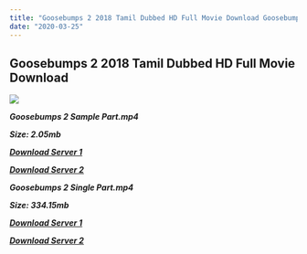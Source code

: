 ```yaml
---
title: "Goosebumps 2 2018 Tamil Dubbed HD Full Movie Download Goosebumps 2 Tamil HD Movie Download"
date: "2020-03-25"
---
```


## Goosebumps 2 2018 Tamil Dubbed HD Full Movie Download 

![](https://images.moviebuff.com/672560bc-74f4-4348-b516-953f3ec51826?w=1000)

**_Goosebumps 2 Sample Part.mp4_**

**_Size: 2.05mb_**

**_[Download Server 1](http://b2.wetransfer.vip/files/Tamil{5adf554ba90925c4992f0fe8eae1093bfca14c1a880041370a5a335b793ae9c1}20Dubbed{5adf554ba90925c4992f0fe8eae1093bfca14c1a880041370a5a335b793ae9c1}20Movies/Tamil{5adf554ba90925c4992f0fe8eae1093bfca14c1a880041370a5a335b793ae9c1}202018{5adf554ba90925c4992f0fe8eae1093bfca14c1a880041370a5a335b793ae9c1}20Dubbed{5adf554ba90925c4992f0fe8eae1093bfca14c1a880041370a5a335b793ae9c1}20Movies/Goosebumps{5adf554ba90925c4992f0fe8eae1093bfca14c1a880041370a5a335b793ae9c1}202{5adf554ba90925c4992f0fe8eae1093bfca14c1a880041370a5a335b793ae9c1}20(2018)/Goosebumps{5adf554ba90925c4992f0fe8eae1093bfca14c1a880041370a5a335b793ae9c1}202{5adf554ba90925c4992f0fe8eae1093bfca14c1a880041370a5a335b793ae9c1}20(2018)/Goosebumps{5adf554ba90925c4992f0fe8eae1093bfca14c1a880041370a5a335b793ae9c1}202{5adf554ba90925c4992f0fe8eae1093bfca14c1a880041370a5a335b793ae9c1}20(2018){5adf554ba90925c4992f0fe8eae1093bfca14c1a880041370a5a335b793ae9c1}20Sample{5adf554ba90925c4992f0fe8eae1093bfca14c1a880041370a5a335b793ae9c1}20(640x360).mp4)_**

**_[Download Server 2](http://b2.wetransfer.vip/files/Tamil{5adf554ba90925c4992f0fe8eae1093bfca14c1a880041370a5a335b793ae9c1}20Dubbed{5adf554ba90925c4992f0fe8eae1093bfca14c1a880041370a5a335b793ae9c1}20Movies/Tamil{5adf554ba90925c4992f0fe8eae1093bfca14c1a880041370a5a335b793ae9c1}202018{5adf554ba90925c4992f0fe8eae1093bfca14c1a880041370a5a335b793ae9c1}20Dubbed{5adf554ba90925c4992f0fe8eae1093bfca14c1a880041370a5a335b793ae9c1}20Movies/Goosebumps{5adf554ba90925c4992f0fe8eae1093bfca14c1a880041370a5a335b793ae9c1}202{5adf554ba90925c4992f0fe8eae1093bfca14c1a880041370a5a335b793ae9c1}20(2018)/Goosebumps{5adf554ba90925c4992f0fe8eae1093bfca14c1a880041370a5a335b793ae9c1}202{5adf554ba90925c4992f0fe8eae1093bfca14c1a880041370a5a335b793ae9c1}20(2018)/Goosebumps{5adf554ba90925c4992f0fe8eae1093bfca14c1a880041370a5a335b793ae9c1}202{5adf554ba90925c4992f0fe8eae1093bfca14c1a880041370a5a335b793ae9c1}20(2018){5adf554ba90925c4992f0fe8eae1093bfca14c1a880041370a5a335b793ae9c1}20Sample{5adf554ba90925c4992f0fe8eae1093bfca14c1a880041370a5a335b793ae9c1}20(640x360).mp4)_**

**_Goosebumps 2 Single Part.mp4_**

**_Size: 334.15mb_**

**_[Download Server 1](http://b2.wetransfer.vip/files/Tamil{5adf554ba90925c4992f0fe8eae1093bfca14c1a880041370a5a335b793ae9c1}20Dubbed{5adf554ba90925c4992f0fe8eae1093bfca14c1a880041370a5a335b793ae9c1}20Movies/Tamil{5adf554ba90925c4992f0fe8eae1093bfca14c1a880041370a5a335b793ae9c1}202018{5adf554ba90925c4992f0fe8eae1093bfca14c1a880041370a5a335b793ae9c1}20Dubbed{5adf554ba90925c4992f0fe8eae1093bfca14c1a880041370a5a335b793ae9c1}20Movies/Goosebumps{5adf554ba90925c4992f0fe8eae1093bfca14c1a880041370a5a335b793ae9c1}202{5adf554ba90925c4992f0fe8eae1093bfca14c1a880041370a5a335b793ae9c1}20(2018)/Goosebumps{5adf554ba90925c4992f0fe8eae1093bfca14c1a880041370a5a335b793ae9c1}202{5adf554ba90925c4992f0fe8eae1093bfca14c1a880041370a5a335b793ae9c1}20(2018)/Goosebumps{5adf554ba90925c4992f0fe8eae1093bfca14c1a880041370a5a335b793ae9c1}202{5adf554ba90925c4992f0fe8eae1093bfca14c1a880041370a5a335b793ae9c1}20(2018){5adf554ba90925c4992f0fe8eae1093bfca14c1a880041370a5a335b793ae9c1}20Single{5adf554ba90925c4992f0fe8eae1093bfca14c1a880041370a5a335b793ae9c1}20Part{5adf554ba90925c4992f0fe8eae1093bfca14c1a880041370a5a335b793ae9c1}20(640x360).mp4)_**

**_[Download Server 2](http://b2.wetransfer.vip/files/Tamil{5adf554ba90925c4992f0fe8eae1093bfca14c1a880041370a5a335b793ae9c1}20Dubbed{5adf554ba90925c4992f0fe8eae1093bfca14c1a880041370a5a335b793ae9c1}20Movies/Tamil{5adf554ba90925c4992f0fe8eae1093bfca14c1a880041370a5a335b793ae9c1}202018{5adf554ba90925c4992f0fe8eae1093bfca14c1a880041370a5a335b793ae9c1}20Dubbed{5adf554ba90925c4992f0fe8eae1093bfca14c1a880041370a5a335b793ae9c1}20Movies/Goosebumps{5adf554ba90925c4992f0fe8eae1093bfca14c1a880041370a5a335b793ae9c1}202{5adf554ba90925c4992f0fe8eae1093bfca14c1a880041370a5a335b793ae9c1}20(2018)/Goosebumps{5adf554ba90925c4992f0fe8eae1093bfca14c1a880041370a5a335b793ae9c1}202{5adf554ba90925c4992f0fe8eae1093bfca14c1a880041370a5a335b793ae9c1}20(2018)/Goosebumps{5adf554ba90925c4992f0fe8eae1093bfca14c1a880041370a5a335b793ae9c1}202{5adf554ba90925c4992f0fe8eae1093bfca14c1a880041370a5a335b793ae9c1}20(2018){5adf554ba90925c4992f0fe8eae1093bfca14c1a880041370a5a335b793ae9c1}20Single{5adf554ba90925c4992f0fe8eae1093bfca14c1a880041370a5a335b793ae9c1}20Part{5adf554ba90925c4992f0fe8eae1093bfca14c1a880041370a5a335b793ae9c1}20(640x360).mp4)_**
